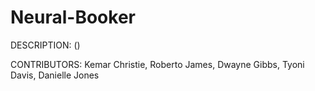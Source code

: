 # Neural-Booker

DESCRIPTION: ()

CONTRIBUTORS: Kemar Christie, Roberto James, Dwayne Gibbs, Tyoni Davis, Danielle Jones
